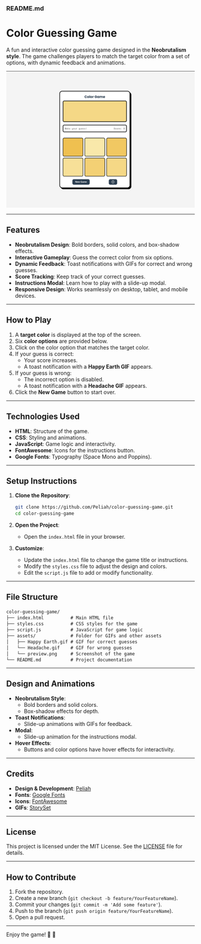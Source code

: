 ### README.md

# Color Guessing Game

A fun and interactive color guessing game designed in the **Neobrutalism style**. The game challenges players to match the target color from a set of options, with dynamic feedback and animations.

![Game Preview](assets/preview.png)

---

## Features

- **Neobrutalism Design**: Bold borders, solid colors, and box-shadow effects.
- **Interactive Gameplay**: Guess the correct color from six options.
- **Dynamic Feedback**: Toast notifications with GIFs for correct and wrong guesses.
- **Score Tracking**: Keep track of your correct guesses.
- **Instructions Modal**: Learn how to play with a slide-up modal.
- **Responsive Design**: Works seamlessly on desktop, tablet, and mobile devices.

---

## How to Play

1. A **target color** is displayed at the top of the screen.
2. Six **color options** are provided below.
3. Click on the color option that matches the target color.
4. If your guess is correct:
   - Your score increases.
   - A toast notification with a **Happy Earth GIF** appears.
5. If your guess is wrong:
   - The incorrect option is disabled.
   - A toast notification with a **Headache GIF** appears.
6. Click the **New Game** button to start over.

---

## Technologies Used

- **HTML**: Structure of the game.
- **CSS**: Styling and animations.
- **JavaScript**: Game logic and interactivity.
- **FontAwesome**: Icons for the instructions button.
- **Google Fonts**: Typography (Space Mono and Poppins).

---

## Setup Instructions

1. **Clone the Repository**:
   ```bash
   git clone https://github.com/Peliah/color-guessing-game.git
   cd color-guessing-game
   ```

2. **Open the Project**:
   - Open the `index.html` file in your browser.

3. **Customize**:
   - Update the `index.html` file to change the game title or instructions.
   - Modify the `styles.css` file to adjust the design and colors.
   - Edit the `script.js` file to add or modify functionality.

---

## File Structure

```
color-guessing-game/
├── index.html          # Main HTML file
├── styles.css          # CSS styles for the game
├── script.js           # JavaScript for game logic
├── assets/             # Folder for GIFs and other assets
│   ├── Happy Earth.gif # GIF for correct guesses
│   └── Headache.gif    # GIF for wrong guesses
│   └── preview.png     # Screenshot of the game
└── README.md           # Project documentation
```

---

## Design and Animations

- **Neobrutalism Style**:
  - Bold borders and solid colors.
  - Box-shadow effects for depth.
- **Toast Notifications**:
  - Slide-up animations with GIFs for feedback.
- **Modal**:
  - Slide-up animation for the instructions modal.
- **Hover Effects**:
  - Buttons and color options have hover effects for interactivity.

---

## Credits

- **Design & Development**: [Peliah](https://github.com/Peliah)
- **Fonts**: [Google Fonts](https://fonts.google.com/)
- **Icons**: [FontAwesome](https://fontawesome.com/)
- **GIFs**: [StorySet](https://storyset.com/)

---

## License

This project is licensed under the MIT License. See the [LICENSE](LICENSE) file for details.

---

## How to Contribute

1. Fork the repository.
2. Create a new branch (`git checkout -b feature/YourFeatureName`).
3. Commit your changes (`git commit -m 'Add some feature'`).
4. Push to the branch (`git push origin feature/YourFeatureName`).
5. Open a pull request.

---

Enjoy the game! 🎨 🚀
